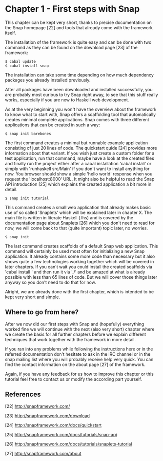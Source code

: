 Chapter 1 - First steps with Snap
=================================

This chapter can be kept very short, thanks to precise documentation on the
Snap homepage [22] and tools that already come with the framework itself.

The installation of the framework is quite easy and can be done with two
command as they can be found on the download page [23] of the framework:

    $ cabal update
    $ cabal install snap

The installation can take some time depending on how much dependency packages
you already installed previously.

After all packages have been downloaded and installed successfully, you are
probably most curious to try Snap right away, to see that this stuff really
works, especially if you are new to Haskell web development.

As at the very beginning you won't have the overview about the framework to
know what to start with, Snap offers a scaffolding tool that automatically
creates minimal complete applications. Snap comes with three different
applications that can be created in such a way:

    $ snap init barebones
    
The first command creates a minimal but runnable example application
consisting of just 20 lines of code. The quickstart quide [24] provides more
information about that variant. If you wish just create a custom folder for a
test application, run that command, maybe have a look at the created files and
finally run the project either after a cabal installation 'cabal install' or simply with
'runhaskell src/Main' if you don't want to install anything for now. You
browser should show a simple 'hello world' response when you request the
'localhost:8000' URL. It might also be helpful to read the Snap API
introduction [25] which explains the created application a bit more in detail.

    $ snap init tutorial

This command creates a small web application that already makes basic use
of so called 'Snaplets' which will be explained later in chapter X. The main
file is written in literate Haskell (.lhs) and is covered by the documentation
page about Snaplets [26] which you don't need to read for now, we will come
back to that (quite important) topic later, no worries.

    $ snap init

The last command creates scaffolds of a default Snap web application. This
command will certainly be used most often for initializing a new Snap
application. It already contains some more code than necessary but it also
shows quite a few technologies working together which will be covered in later
chapters. If you can't wait you could install the created scaffolds via
'cabal install <youprojectname>' and then run it via './<youprojectname>' and
be amazed at what is already possible with less than 65 lines of code. But we
will cover those things later anyway so you don't need to do that for now.

Alright, we are already done with the first chapter, which is intended to be
kept very short and simple.


Where to go from here?
----------------------

After we now did our first steps with Snap and (hopefully) everything worked
fine we will continue with the next (also very short) chapter where we create
the basis for all further chapters before we explain different techniques that
work together with the framework in more detail.

If you ran into any problems while following the instructions here or in the
referred documentation don't hesitate to ask in the IRC channel or in
the snap mailing list where you will probably receive help very quick. You can
find the contact information on the about page [27] of the framework.

Again, if you have any feedback for us how to improve this chapter or this
tutorial feel free to contact us or modify the according part yourself.


References
----------

[22] http://snapframework.com/

[23] http://snapframework.com/download

[24] http://snapframework.com/docs/quickstart

[25] http://snapframework.com/docs/tutorials/snap-api

[26] http://snapframework.com/docs/tutorials/snaplets-tutorial

[27] http://snapframework.com/about
